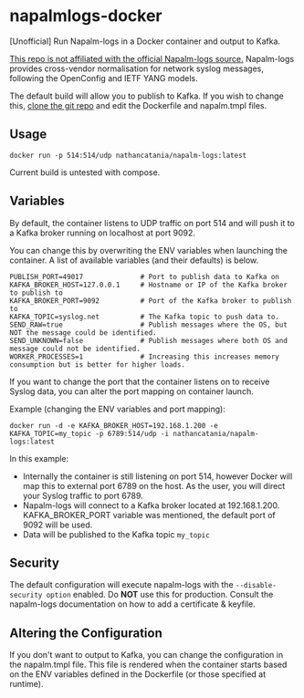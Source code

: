 # napalmlogs-docker
[Unofficial] Run Napalm-logs in a Docker container and output to Kafka.

[This repo is not affiliated with the official Napalm-logs source.](https://github.com/napalm-automation/napalm-logs)
Napalm-logs provides cross-vendor normalisation for network syslog messages, following the OpenConfig and IETF YANG models.


The default build will allow you to publish to Kafka. If you wish to change this, [clone the git repo](https://github.com/nathancatania/napalmlogs-docker) and edit the Dockerfile and napalm.tmpl files.

## Usage
```
docker run -p 514:514/udp nathancatania/napalm-logs:latest
```
Current build is untested with compose.

## Variables
By default, the container listens to UDP traffic on port 514 and will push it to a Kafka broker running on localhost at port 9092.

You can change this by overwriting the ENV variables when launching the container. A list of available variables (and their defaults) is below.
```
PUBLISH_PORT=49017              # Port to publish data to Kafka on
KAFKA_BROKER_HOST=127.0.0.1     # Hostname or IP of the Kafka broker to publish to
KAFKA_BROKER_PORT=9092          # Port of the Kafka broker to publish to
KAFKA_TOPIC=syslog.net          # The Kafka topic to push data to.
SEND_RAW=true                   # Publish messages where the OS, but NOT the message could be identified.
SEND_UNKNOWN=false              # Publish messages where both OS and message could not be identified.
WORKER_PROCESSES=1              # Increasing this increases memory consumption but is better for higher loads.
```
If you want to change the port that the container listens on to receive Syslog data, you can alter the port mapping on container launch.

Example (changing the ENV variables and port mapping):
```
docker run -d -e KAFKA_BROKER_HOST=192.168.1.200 -e KAFKA_TOPIC=my_topic -p 6789:514/udp -i nathancatania/napalm-logs:latest
```
In this example:
- Internally the container is still listening on port 514, however Docker will map this to external port 6789 on the host. As the user, you will direct your Syslog traffic to port 6789.
- Napalm-logs will connect to a Kafka broker located at 192.168.1.200. KAFKA_BROKER_PORT variable was mentioned, the default port of 9092 will be used.
- Data will be published to the Kafka topic `my_topic`


## Security
The default configuration will execute napalm-logs with the `--disable-security option` enabled.
Do __NOT__ use this for production. Consult the napalm-logs documentation on how to add a certificate & keyfile.

## Altering the Configuration
If you don't want to output to Kafka, you can change the configuration in the napalm.tmpl file. This file is rendered when the container starts based on the ENV variables defined in the Dockerfile (or those specified at runtime).

